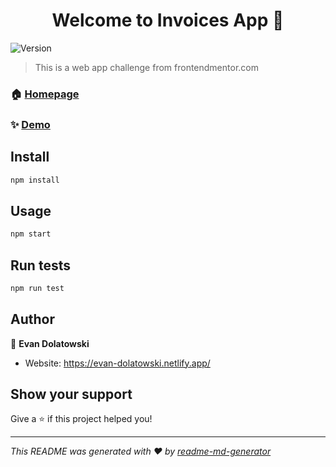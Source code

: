 <h1 align="center">Welcome to Invoices App 👋</h1>
<p>
  <img alt="Version" src="https://img.shields.io/badge/version-0.1.0-blue.svg?cacheSeconds=2592000" />
</p>

> This is a web app challenge from frontendmentor.com

### 🏠 [Homepage](https://invoice-app-fem.netlify.app/)

### ✨ [Demo](https://invoice-app-fem.netlify.app/)

## Install

```sh
npm install
```

## Usage

```sh
npm start
```

## Run tests

```sh
npm run test
```

## Author

👤 **Evan Dolatowski**

* Website: https://evan-dolatowski.netlify.app/

## Show your support

Give a ⭐️ if this project helped you!

***
_This README was generated with ❤️ by [readme-md-generator](https://github.com/kefranabg/readme-md-generator)_